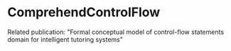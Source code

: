# ComprehendControlFlow
Related publication: "Formal conceptual model of control-flow statements domain for intelligent tutoring systems"

